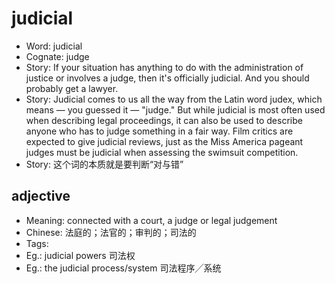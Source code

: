 # judicial

- Word: judicial
- Cognate: judge
- Story: If your situation has anything to do with the administration of justice or involves a judge, then it's officially judicial. And you should probably get a lawyer.
- Story: Judicial comes to us all the way from the Latin word judex, which means — you guessed it — "judge." But while judicial is most often used when describing legal proceedings, it can also be used to describe anyone who has to judge something in a fair way. Film critics are expected to give judicial reviews, just as the Miss America pageant judges must be judicial when assessing the swimsuit competition.
- Story: 这个词的本质就是要判断“对与错”

## adjective

- Meaning: connected with a court, a judge or legal judgement
- Chinese: 法庭的；法官的；审判的；司法的
- Tags: 
- Eg.: judicial powers 司法权
- Eg.: the judicial process/system 司法程序╱系统

